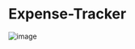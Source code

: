 # Expense-Tracker

![image](https://github.com/user-attachments/assets/7cd0e906-739f-46aa-be07-9cc28c839293)

